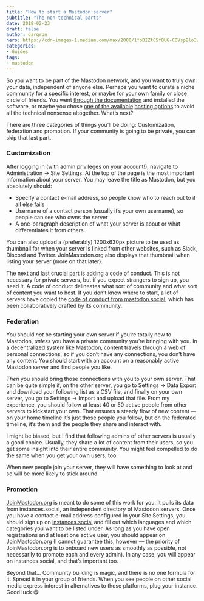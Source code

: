 ```yaml
---
title: "How to start a Mastodon server"
subtitle: "The non-technical parts"
date: 2018-02-23
draft: false
author: gargron
hero: https://cdn-images-1.medium.com/max/2000/1*oDIZtC5fQUG-COVspBloIw.jpeg
categories:
- Guides
tags:
- mastodon
---
```


So you want to be part of the Mastodon network, and you want to truly own your data, independent of anyone else. Perhaps you want to curate a niche community for a specific interest, or maybe for your own family or close circle of friends. You went [through the documentation](https://github.com/tootsuite/documentation/blob/master/Running-Mastodon/Production-guide.md) and installed the software, or maybe you chose [one of the available](https://maastodon.net) [hosting options](https://masto.host) to avoid all the technical nonsense altogether. What’s next?

There are three categories of things you’ll be doing: Customization, federation and promotion. If your community is going to be private, you can skip that last part.

### Customization

After logging in (with admin privileges on your account!), navigate to Administration -> Site Settings. At the top of the page is the most important information about your server. You may leave the title as Mastodon, but you absolutely should:

* Specify a contact e-mail address, so people know who to reach out to if all else fails
* Username of a contact person (usually it’s your own username), so people can see who owns the server
* A one-paragraph description of what your server is about or what differentiates it from others.

You can also upload a (preferably) 1200x630px picture to be used as thumbnail for when your server is linked from other websites, such as Slack, Discord and Twitter. JoinMastodon.org also displays that thumbnail when listing your server (more on that later).

The next and last crucial part is adding a code of conduct. This is not necessary for private servers, but if you expect strangers to sign up, you need it. A code of conduct delineates what sort of community and what sort of content you want to host. If you don’t know where to start, a lot of servers have copied the [code of conduct from mastodon.social](https://gist.github.com/Gargron/c2925b9ad7f5e87bf40c57a48de50474), which has been collaboratively drafted by its community.

### Federation

You should *not* be starting your own server if you’re totally new to Mastodon, *unless* you have a private community you’re bringing with you. In a decentralized system like Mastodon, content travels through a web of personal connections, so if you don’t have any connections, you don’t have any content. You should start with an account on a reasonably active Mastodon server and find people you like.

*Then* you should bring those connections with you to your own server. That can be quite simple if, on the other server, you go to Settings -> Data Export and download your following list as a CSV file, and finally on your own server, you go to Settings -> Import and upload that file. From my experience, you should follow at least 40 or 50 active people from other servers to kickstart your own. That ensures a steady flow of new content — on your home timeline it’s just those people you follow, but on the federated timeline, it’s them and the people they share and interact with.

I might be biased, but I find that following admins of other servers is usually a good choice. Usually, they share a lot of content from their users, so you get some insight into their entire community. You might feel compelled to do the same when you get your own users, too.

When new people join your server, they will have something to look at and so will be more likely to stick around.

### Promotion

[JoinMastodon.org](https://joinmastodon.org) is meant to do some of this work for you. It pulls its data from instances.social, an independent directory of Mastodon servers. Once you have a contact e-mail address configured in your Site Settings, you should sign up on [instances.social](https://instances.social/admin) and fill out which languages and which categories you want to be listed under. As long as you have open registrations and at least one active user, you should appear on JoinMastodon.org (I cannot guarantee this, however — the priority of JoinMastodon.org is to onboard new users as smoothly as possible, not necessarily to promote each and every admin). In any case, you will appear on instances.social, and that’s important too.

Beyond that… Community building is magic, and there is no one formula for it. Spread it in your group of friends. When you see people on other social media express interest in alternatives to those platforms, plug your instance. Good luck 😋
